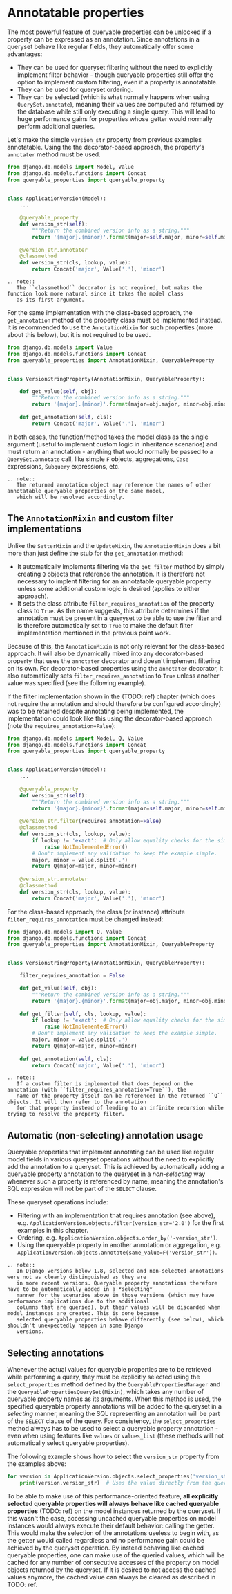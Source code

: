 # Annotatable properties

The most powerful feature of queryable properties can be unlocked if a property can be expressed as an annotation.
Since annotations in a queryset behave like regular fields, they automatically offer some advantages:
- They can be used for queryset filtering without the need to explicitly implement filter behavior - though queryable
  properties still offer the option to implement custom filtering, even if a property is annotatable.
- They can be used for queryset ordering.
- They can be selected (which is what normally happens when using `QuerySet.annotate`), meaning their values are
  computed and returned by the database while still only executing a single query.
  This will lead to huge performance gains for properties whose getter would normally perform additional queries.

Let's make the simple `version_str` property from previous examples annotatable. Using the the decorator-based approach,
the property's `annotater` method must be used.
```python
from django.db.models import Model, Value
from django.db.models.functions import Concat
from queryable_properties import queryable_property


class ApplicationVersion(Model):
    ...
    
    @queryable_property
    def version_str(self):
        """Return the combined version info as a string."""
        return '{major}.{minor}'.format(major=self.major, minor=self.minor)
    
    @version_str.annotater
    @classmethod
    def version_str(cls, lookup, value):
        return Concat('major', Value('.'), 'minor')
```

```eval_rst
.. note::
   The ``classmethod`` decorator is not required, but makes the function look more natural since it takes the model class
   as its first argument.
```

For the same implementation with the class-based approach, the `get_annotation` method of the property class must be
implemented instead.
It is recommended to use the `AnnotationMixin` for such properties (more about this below), but it is not required to
be used.

```python
from django.db.models import Value
from django.db.models.functions import Concat
from queryable_properties import AnnotationMixin, QueryableProperty


class VersionStringProperty(AnnotationMixin, QueryableProperty):

    def get_value(self, obj):
        """Return the combined version info as a string."""
        return '{major}.{minor}'.format(major=obj.major, minor=obj.minor)
    
    def get_annotation(self, cls):
        return Concat('major', Value('.'), 'minor')
```

In both cases, the function/method takes the model class as the single argument (useful to implement custom logic in
inheritance scenarios) and must return an annotation - anything that would normally be passed to a `QuerySet.annotate`
call, like simple `F` objects, aggregations, `Case` expressions, `Subquery` expressions, etc.

```eval_rst
.. note::
   The returned annotation object may reference the names of other annotatable queryable properties on the same model,
   which will be resolved accordingly.
```

## The `AnnotationMixin` and custom filter implementations

Unlike the `SetterMixin` and the `UpdateMixin`, the `AnnotationMixin` does a bit more than just define the stub for the
`get_annotation` method:
- It automatically implements filtering via the `get_filter` method by simply creating `Q` objects that reference the
  annotation.
  It is therefore not necessary to implent filtering for an annotatable queryable property unless some additional
  custom logic is desired (applies to either approach).
- It sets the class attribute `filter_requires_annotation` of the property class to `True`.
  As the name suggests, this attribute determines if the annotation must be present in a queryset to be able to use the
  filter and is therefore automatically set to `True` to make the default filter implementation mentioned in the
  previous point work.

Because of this, the `AnnotationMixin` is not only relevant for the class-based approach.
It will also be dynamically mixed into any decorator-based property that uses the `annotater` decorator and doesn't
implement filtering on its own.
For decorator-based properties using the `annotater` decorator, it also automatically sets `filter_requires_annotation`
to `True` unless another value was specified (see the following example).

If the filter implementation shown in the (TODO: ref) chapter (which does not require the annotation and should
therefore be configured accordingly) was to be retained despite annotating being implemented, the implementation could
look like this using the decorator-based approach (note the `requires_annotation=False`):
```python
from django.db.models import Model, Q, Value
from django.db.models.functions import Concat
from queryable_properties import queryable_property


class ApplicationVersion(Model):
    ...
    
    @queryable_property
    def version_str(self):
        """Return the combined version info as a string."""
        return '{major}.{minor}'.format(major=self.major, minor=self.minor)
    
    @version_str.filter(requires_annotation=False)
    @classmethod
    def version_str(cls, lookup, value):
        if lookup != 'exact':  # Only allow equality checks for the simplicity of the example
            raise NotImplementedError()
        # Don't implement any validation to keep the example simple.
        major, minor = value.split('.')
        return Q(major=major, minor=minor)
    
    @version_str.annotater
    @classmethod
    def version_str(cls, lookup, value):
        return Concat('major', Value('.'), 'minor')
```

For the class-based approach, the class (or instance) attribute `filter_requires_annotation` must be changed instead:
```python
from django.db.models import Q, Value
from django.db.models.functions import Concat
from queryable_properties import AnnotationMixin, QueryableProperty


class VersionStringProperty(AnnotationMixin, QueryableProperty):

    filter_requires_annotation = False

    def get_value(self, obj):
        """Return the combined version info as a string."""
        return '{major}.{minor}'.format(major=obj.major, minor=obj.minor)
    
    def get_filter(self, cls, lookup, value):
        if lookup != 'exact':  # Only allow equality checks for the simplicity of the example
            raise NotImplementedError()
        # Don't implement any validation to keep the example simple.
        major, minor = value.split('.')
        return Q(major=major, minor=minor)
    
    def get_annotation(self, cls):
        return Concat('major', Value('.'), 'minor')
```

```eval_rst
.. note::
   If a custom filter is implemented that does depend on the annotation (with ``filter_requires_annotation=True``), the
   name of the property itself can be referenced in the returned ``Q`` objects. It will then refer to the annotation
   for that property instead of leading to an infinite recursion while trying to resolve the property filter.
```

## Automatic (non-selecting) annotation usage

Queryable properties that implement annotating can be used like regular model fields in various queryset operations
without the need to explicitly add the annotation to a queryset.
This is achieved by automatically adding a queryable property annotation to the queryset in a *non-selecting* way
whenever such a property is referenced by name, meaning the annotation's SQL expression will not be part of the
`SELECT` clause.

These queryset operations include:
* Filtering with an implementation that requires annotation (see above), e.g. 
  `ApplicationVersion.objects.filter(version_str='2.0')` for the first examples in this chapter.
* Ordering, e.g. `ApplicationVersion.objects.order_by('-version_str')`.
* Using the queryable property in another annotation or aggregation, e.g.
  `ApplicationVersion.objects.annotate(same_value=F('version_str'))`.

```eval_rst
.. note::
   In Django versions below 1.8, selected and non-selected annotations were not as clearly distinguished as they are
   in more recent versions. Queryable property annotations therefore have to be automatically added in a *selecting*
   manner for the scenarios above in those versions (which may have performance implications due to the additional
   columns that are queried), but their values will be discarded when model instances are created. This is done because
   selected queryable properties behave differently (see below), which shouldn't unexpectedly happen in some Django
   versions.
```

## Selecting annotations

Whenever the actual values for queryable properties are to be retrieved while performing a query, they must be
explicitly selected using the `select_properties` method defined by the `QueryablePropertiesManager` and the
`QueryablePropertiesQuerySet(Mixin)`, which takes any number of queryable property names as its arguments.
When this method is used, the specified queryable property annotations will be added to the queryset in a *selecting*
manner, meaning the SQL representing an annotation will be part of the `SELECT` clause of the query.
For consistency, the `select_properties` method always has to be used to select a queryable property annotation -
even when using features like `values` or `values_list` (these methods will not automatically select queryable
properties).

The following example shows how to select the `version_str` property from the examples above:

```python
for version in ApplicationVersion.objects.select_properties('version_str'):
    print(version.version_str)  # Uses the value directly from the query and does not call the getter
```

To be able to make use of this performance-oriented feature, **all explicitly selected queryable properties will always
behave like cached queryable properties** (TODO: ref) on the model instances returned by the queryset.
If this wasn't the case, accessing uncached queryable properties on model instances would always execute their default
behavior: calling the getter.
This would make the selection of the annotations useless to begin with, as the getter would called regardless and no
performance gain could be achieved by the queryset operation.
By instead behaving like cached queryable properties, one can make use of the queried values, which will be cached for
any number of consecutive accesses of the property on model objects returned by the queryset.
If it is desired to not access the cached values anymore, the cached value can always be cleared as described in
TODO: ref.
